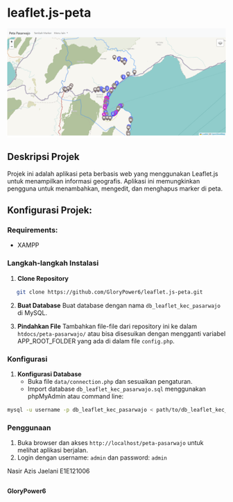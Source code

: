 # leaflet.js-peta

![Screenshot](peta-pasarwajo.png)

## Deskripsi Projek
Projek ini adalah aplikasi peta berbasis web yang menggunakan Leaflet.js untuk menampilkan informasi geografis. Aplikasi ini memungkinkan pengguna untuk menambahkan, mengedit, dan menghapus marker di peta.

## Konfigurasi Projek:

### Requirements:
- XAMPP

### Langkah-langkah Instalasi
1. **Clone Repository**
```sh
   git clone https://github.com/GloryPower6/leaflet.js-peta.git
```
2. **Buat Database**
Buat database dengan nama `db_leaflet_kec_pasarwajo` di MySQL.

3. **Pindahkan File**
Tambahkan file-file dari repository ini ke dalam `htdocs/peta-pasarwajo/` atau bisa disesuikan dengan mengganti variabel APP_ROOT_FOLDER yang ada di dalam file `config.php`.

### Konfigurasi
1. **Konfigurasi Database**
    - Buka file `data/connection.php` dan sesuaikan pengaturan.
    - Import database `db_leaflet_kec_pasarwajo.sql` menggunakan phpMyAdmin atau command line:
```sh
mysql -u username -p db_leaflet_kec_pasarwajo < path/to/db_leaflet_kec_pasarwajo.sql
```

### Penggunaan
1. Buka browser dan akses `http://localhost/peta-pasarwajo` untuk melihat aplikasi berjalan.
2. Login dengan username: `admin` dan password: `admin`

Nasir Azis Jaelani E1E121006 
##
#### GloryPower6
